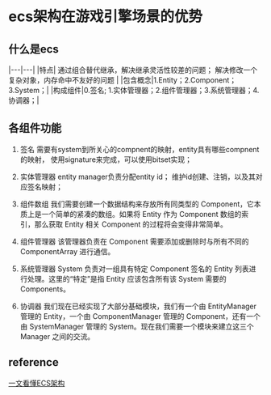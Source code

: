 # ecs架构在游戏引擎场景的优势

## 什么是ecs
|---|---|
|特点| 通过组合替代继承，解决继承灵活性较差的问题； 解决修改一个复杂对象，内存命中不友好的问题 |
|包含概念|1.Entity；2.Component；3.System；|
|构成组件|0.签名; 1.实体管理器；2.组件管理器；3.系统管理器；4.协调器；|

## 各组件功能
1. 签名
需要有system到所关心的compnent的映射，entity具有哪些compnent的映射，
使用signature来完成，可以使用bitset实现；

2. 实体管理器
entity manager负责分配entity id；
维护id创建、注销，以及其对应签名映射；

3. 组件数组
我们需要创建一个数据结构来存放所有同类型的 Component，它本质上是一个简单的紧凑的数组。如果将 Entity 作为 Component 数组的索引，那么获取 Entity 相关 Component 的过程将会变得非常简单。

4. 组件管理器
该管理器负责在 Component 需要添加或删除时与所有不同的 ComponentArray 进行通信。

5. 系统管理器
System 负责对一组具有特定 Component 签名的 Entity 列表进行处理。这里的“特定”是指 Entity 应该包含所有该 System 需要的 Components。

6. 协调器
我们现在已经实现了大部分基础模块，我们有一个由 EntityManager 管理的 Entity，一个由 ComponentManager 管理的 Component，还有一个由 SystemManager 管理的 System。现在我们需要一个模块来建立这三个 Manager 之间的交流。

## reference
[一文看懂ECS架构](https://zhuanlan.zhihu.com/p/618971664)